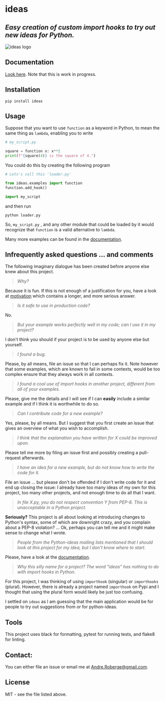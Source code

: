 # ideas

## *Easy creation of custom import hooks to try out new ideas for Python.*

![ideas logo](https://raw.githubusercontent.com/aroberge/ideas/master/ideas.png)


## Documentation

[Look here](https://aroberge.github.io/ideas/docs/html/).  Note that
this is work in progress.

## Installation

```
pip install ideas
```

## Usage

Suppose that you want to use `function` as a keyword in Python, to mean
the same thing as `lambda`, enabling you to write

```python
# my_script.py

square = function x: x**2
print(f"{square(4)} is the square of 4.")
```

You could do this by creating the following program

```python
# Lets's call this 'loader.py'

from ideas.examples import function
function.add_hook()

import my_script
```

and then run

```
python loader.py
```

So, `my_script.py` , and any other module that could be
loaded by it would recognize that `function` is a valid alternative to `lambda`.

Many more examples can be found in the [documentation](https://aroberge.github.io/ideas/docs/html/).

## Infrequently asked questions ... and comments

The following imaginary dialogue has been created before anyone else knew about
this project.

> _Why?_

Because it is fun. If this is not enough of a justification for you, have a look at
[motivation](https://aroberge.github.io/ideas/docs/html/motivation.html)
which contains a longer, and more serious answer.

> _Is it safe to use in production code?_

No.

> _But your example works perfectly well in my code; can I use it in my
> project?_

I don't think you should if your project is to be used by anyone else
but yourself.

> _I found a bug._

Please, by all means, file an issue so that I can perhaps fix it. Note however
that some examples, which are known to fail in some contexts, would
be too complex ensure that they always work in all contexts.

> _I found a cool use of import hooks in another project, different from
> all of your examples._

Please, give me the details and I will see if I can **easily** include
a similar example and if I think it is worthwhile to do so.

> _Can I contribute code for a new example?_

Yes, please, by all means. But I suggest that you first create an issue that gives
an overview of what you wish to accomplish.

> _I think that the explanation you have written for X could be improved upon._

Please tell me more by filing an issue first and possibly creating a pull-request afterwards.

> _I have an idea for a new example, but do not know how to write the code for it._

File an issue ... but please don't be offended if I don't write code for it
and end up closing the issue: I already have too many ideas of my own
for this project, too many other projects, and not
enough time to do all that I want.

> _In file X.py, you do not respect convention Y from PEP-8. This is unacceptable
> in a Python project._

**Seriously?**  This project is all about looking at introducing changes
to Python's syntax, some of which are downright crazy, and you complain
about a PEP-8 violation? ...  Ok, perhaps you can tell me and it might
make sense to change what I wrote.

> _People from the Python-ideas mailing lists mentioned that I should look
> at this project for my idea, but I don't know where to start._

Please, have a look at the [documentation](https://aroberge.github.io/ideas/docs/html/).

> _Why this silly name for a project? The word "ideas" has nothing to do with
> import hooks in Python._

For this project, I was thinking of using `importhook` (singular) or
`importhooks` (plural). However, there is already a project named
`importhook` on Pypi and I thought that using the plural form would
likely be just too confusing.

I settled on `ideas` as I am guessing that the main application would be
for people to try out suggestions from or for python-ideas.


## Tools

This project uses black for formatting, pytest for running tests,
and flake8 for linting.

## Contact:

You can either file an issue or email me at <Andre.Roberge@gmail.com>.


## License

MIT - see the file listed above.
